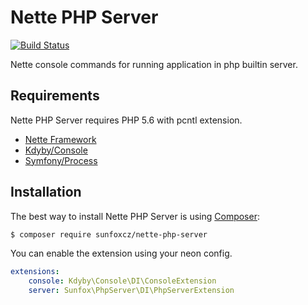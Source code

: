 Nette PHP Server
================

[![Build Status](https://travis-ci.org/sunfoxcz/nette-php-server.svg?branch=master)](https://travis-ci.org/sunfoxcz/nette-php-server)

Nette console commands for running application in php builtin server.

Requirements
------------

Nette PHP Server requires PHP 5.6 with pcntl extension.

 * [Nette Framework](https://github.com/nette/nette)
 * [Kdyby/Console](https://github.com/kdyby/console)
 * [Symfony/Process](https://github.com/symfony/process)

Installation
------------

The best way to install Nette PHP Server is using [Composer](https://getcomposer.org):

```sh
$ composer require sunfoxcz/nette-php-server
```

You can enable the extension using your neon config.

```yml
extensions:
    console: Kdyby\Console\DI\ConsoleExtension
    server: Sunfox\PhpServer\DI\PhpServerExtension
```
